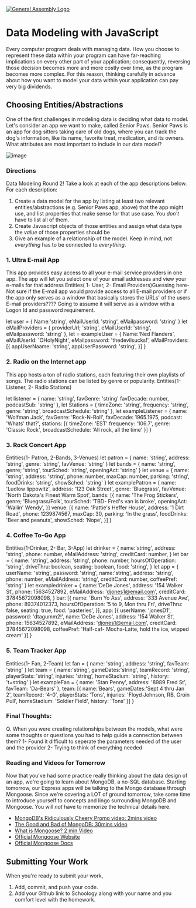 [![General Assembly Logo](https://camo.githubusercontent.com/1a91b05b8f4d44b5bbfb83abac2b0996d8e26c92/687474703a2f2f692e696d6775722e636f6d2f6b6538555354712e706e67)](https://generalassemb.ly/education/web-development-immersive)

# Data Modeling with JavaScript

Every computer program deals with managing data. How you choose to represent
these data within your program can have far-reaching implications on every other
part of your application; consequently, reversing those decision becomes more
and more costly over time, as the program becomes more complex. For this reason,
thinking carefully in advance about how you want to model your data within your
application can pay very big dividends.

## Choosing Entities/Abstractions

One of the first challenges in modeling data is deciding what data to model.
Let's consider an app we want to make, called Senior Paws. Senior Paws is an app for dog sitters taking care of old dogs, where you can track the dog's information, like its name, favorite treat, medication, and its owners. What attributes are most important to include in our data model?

![image](data_modeling.png)


### Directions

Data Modeling Round 2! Take a look at each of the app descriptions below. For each description:
  1. Create a data model for the app by listing at least two relevant
entities/abstractions (e.g. Senior Paws app, above) that the app might use, and list properties that make sense for that use case. You *don't* have to list all of them.
  1. Create Javascript objects of those entities and assign what data type the _value_ of those properties should be
  1. Give an example of a relationship of the model. Keep in mind, not _everything_ has to be connected to _everything_.

### 1. Ultra E-mail App

This app provides easy access to all your e-mail service providers in one app. The app will let you select one of your email addresses and view your e-mails for that address
Entities( 1- User, 2- Email Providers)Guessing here- Not sure if the E-mail app would provide access to all E-mail providers or if the app only serves as a window that basically stores the URLs' of the users E-mail providers???? Going to assume it will serve as a window with a Logon Id and password requirement.

let user = {
  Name:'string',
  eMailUserId: 'string',
  eMailpassword: 'string'
}
let eMailProviders = {
  providerUrl; 'string',
  eMailUserId: 'string',
  eMailpassword: 'string'
},
let = exampleUser = {
  Name:'Ned Flanders',
  eMailUserId: 'OHolyNight',
  eMailpassword: 'thedevilsucks!',
 eMailProviders: [{
  appUserNaame: 'string',
  appUserPassword: 'string',
 }]
}




### 2. Radio on the Internet app

This app hosts a ton of radio stations, each featuring their own playlists of songs. The radio stations can be listed by genre or popularity.
Entities(1- Listener, 2- Radio Stations)

let listener = {
 name: 'string',
 favGenre: 'string'
 favDecade: number,
 podcastSub: 'string'
},
let Stations = {
  timeZone: 'string',
  frequency: 'string',
  genre: 'string',
  broadcastSchedule: 'string'
},
let exampleListener = {
  name: 'Wolfman Jack',
  favGenre: 'Rock-N-Roll',
  favDecade: 1965.1975,
  podcast: 'Whats' that?',
  stations: [{
   timeZone: 'EST'
   frequency: '106.7',
   genre: 'Classic Rock',
   broadcastSchedule: 'All rock, all the time'
  }]
}

### 3. Rock Concert App
Entities(1- Patron, 2-Bands, 3-Venues)
let patron = {
 name: 'string',
 address: 'string',
 genre: 'string',
 favVenue: 'string'
}
let bands = {
  name: 'string',
  genre; 'string',
  tourSched: 'string',
  openingAct: 'string'
}
let venue = {
  name: 'string',
  address: 'string',
  phone: number,
  maxCap: number,
  parking: 'string',
  foodDrinks: 'string',
  showSched: 'string'
}
let examplePatron = {
 name: 'Ludlow lippowitz',
 address: '123 Oak Street',
 genre: 'Bluegrass',
 favVenue: 'North Dakota's Finest Warm Spot',
 bands: [{
  name: 'The Frog Stickers',
  genre; 'Bluegrass/Folk',
  tourSched: 'TBD- Fred's van is broke',
  openingAct: 'Wailin' Wendy',
}]
 venue: [{
  name: 'Pattie's Heffer House',
  address: '1 Dirt Road',
  phone: 1239874567,
  maxCap: 30,
  parking: 'In the grass',
  foodDrinks: 'Beer and peanuts',
  showSched: 'Nope',
}]
}
 





### 4. Coffee To-Go App
Entities(1-Drinker, 2- Bar, 3-App)
let drinker = {
 name:'string',
 address: 'string',
 phone: number,
 eMailAddress: 'string',
 creditCard: number,
}
let bar = {
  name: 'string',
  address: 'string',
  phone: number,
  hoursOfOperation: 'string',
  driveThru: boolean,
  seating: boolean,
  food: 'string',
}
let app = {
  userName: 'string',
  password: 'string',
  name:'string',
  address: 'string',
  phone: number,
  eMailAddress: 'string',
  creditCard: number,
  coffeePref: 'string'
}
let exampledrinker = {
 name:'DeDe Jones',
 address: '154 Walker St',
 phone: 15634527892,
 eMailAddress: 'djones1@email.com',
 creditCard: 37845672098098,
}
 bar: [{
  name: 'Burn Yo Ass',
  address: '333 Avenue Ave',
  phone: 89374012373,
  hoursOfOperation: '5 to 9, Mon thru Fri',
  driveThru: false,
  seating: true,
  food: 'pasteries',
}],
 app: [{
  userName: 'jonesD1',
  password: 'dtagumm2!',
  name:'DeDe Jones',
  address: '154 Walker St',
  phone: 15634527892,
  eMailAddress: 'djones1@email.com',
  creditCard: 37845672098098,
  coffeePref: 'Half-caf- Mocha-Latte, hold the ice, wipped cream'
}]
}

### 5. Team Tracker App
Entities(1- Fan, 2-Team)
let fan = {
  name: 'string',
  address: 'string',
  favTeam: 'string'
}
let team = {
  name:'string',
  gameDates:'string',
  teamRecord: 'string',
  playerStats: 'string',
  injuries: 'string',
  homeStadium: 'string',
  history: 't=string'
}
let exampleFan = {
  name: 'Stan Penny',
  address: '8989 Fred St',
  favTeam: 'Da-Bears' 
},
team: [{
  name:'Bears',
  gameDates:'Sept 4 thru Jan 2',
  teamRecord: '4-0',
  playerStats: 'Tons',
  injuries: 'Floyd Johnson, RB, Groin Pull',
  homeStadium: 'Soldier Field',
  history: 'Tons'
}]
}

### Final Thoughts:

Q. When you were creating relationships between the models, what were some thoughts or questions you had to help guide a connection between them?
1- Found it difficult to seperate the parameters needed of the user and the provider
2- Trying to think of everything needed


### Reading and Videos for Tomorrow
Now that you've had some practice really thinking about the data design of an app, we're going to learn about MongoDB, a no-SQL database. Starting tomorrow, our Express apps will be talking to the Mongo database through Mongoose. Since we're covering a LOT of ground tomorrow, take some time to introduce yourself to concepts and lingo surrounding MongoDB and Mongoose. You will _not_ have to memorize the technical details here.

- [MongoDB's Ridiculously Cheery Promo video: 2mins video](https://www.youtube.com/watch?v=CvIr-2lMLsk)
- [The Good and Bad of MongoDB: 30mins video](https://www.youtube.com/watch?v=hWxnRi_WXtg)
- [What is Mongoose? 2 min Video](https://www.youtube.com/watch?v=swWRUvluSkE)
- [Official Mongoose Website](http://mongoosejs.com/index.html)
- [Official Mongoose Docs](http://mongoosejs.com/docs/index.html)

## Submitting Your Work

  When you're ready to submit your work,

  1. Add, commit, and push your code.
  2. Add your Github link to Schoology along with your name and you comfort level with the homework.

